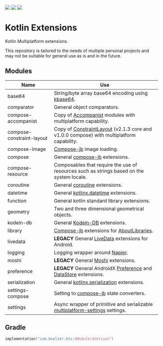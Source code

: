 ![](https://img.shields.io/badge/targets-Android%2FJVM-informational)
![](https://img.shields.io/github/v/release/Woody230/KotlinExtensions)
![](https://img.shields.io/github/license/Woody230/KotlinExtensions)

# Kotlin Extensions

Kotlin Multiplatform extensions.

This repository is tailored to the needs of multiple personal projects and may not be suitable for general use as is and in the future.

## Modules

| Name | Use |
| ---- | --- |
| base64 | String/byte array base64 encoding using [kbase64](https://github.com/jershell/kbase64). |
| comparator | General object comparators. |
| compose-accompanist | Copy of [Accompanist](https://github.com/google/accompanist) modules with multiplatform capability. |
| compose-constraint-layout | Copy of [ConstraintLayout](https://github.com/androidx/constraintlayout) (v2.1.3 core and v1.0.0 compose) with multiplatform capability. |
| compose-image | [Compose-jb](https://github.com/JetBrains/compose-jb) image loading. |
| compose | General [compose-jb](https://github.com/JetBrains/compose-jb) extensions. |
| compose-resource | Composables that require the use of resources such as strings based on the system locale. | 
| coroutine | General [coroutine](https://kotlinlang.org/docs/coroutines-overview.html) extensions. |
| datetime | General [kotlinx.datetime](https://github.com/Kotlin/kotlinx-datetime) extensions. |
| function | General kotlin standard library extensions. |
| geometry | Two and three dimensional geometrical objects. |
| kodein-db | General [Kodein-DB](https://github.com/Kodein-Framework/Kodein-DB) extensions. |
| library | [Compose-jb](https://github.com/JetBrains/compose-jb) extensions for [AboutLibraries](https://github.com/mikepenz/AboutLibraries).
| livedata | **LEGACY** General [LiveData](https://developer.android.com/topic/libraries/architecture/livedata) extensions for Android. |
| logging | Logging wrapper around [Napier](https://github.com/AAkira/Napier). |
| moshi | **LEGACY** General [Moshi](https://github.com/square/moshi) extensions. |
| preference | **LEGACY** General AndroidX [Preference](https://developer.android.com/jetpack/androidx/releases/preference/) and [DataStore](https://developer.android.com/jetpack/androidx/releases/datastore) extensions. |
| serialization | General [kotlinx.serialization](https://github.com/Kotlin/kotlinx.serialization) extensions. |
| settings-compose | Setting to [compose-jb](https://github.com/JetBrains/compose-jb) state converters.
| settings | Async wrapper of primitive and serializable [multiplatform-settings](https://github.com/russhwolf/multiplatform-settings) settings. |

## Gradle

```kotlin
implementation("com.bselzer.ktx:$Module:$Version")
```